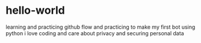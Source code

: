 # hello-world
learning and practicing github flow and practicing to make my first bot using python
i love coding and care about privacy and securing personal data
